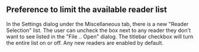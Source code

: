 ## Preference to limit the available reader list

In the Settings dialog under the Miscellaneous tab, there is a new "Reader Selection" list.
The user can uncheck the box next to any reader they don't want to see listed in the
"File .. Open" dialog. The titlebar checkbox will turn the entire list on or off. Any
new readers are enabled by default.

